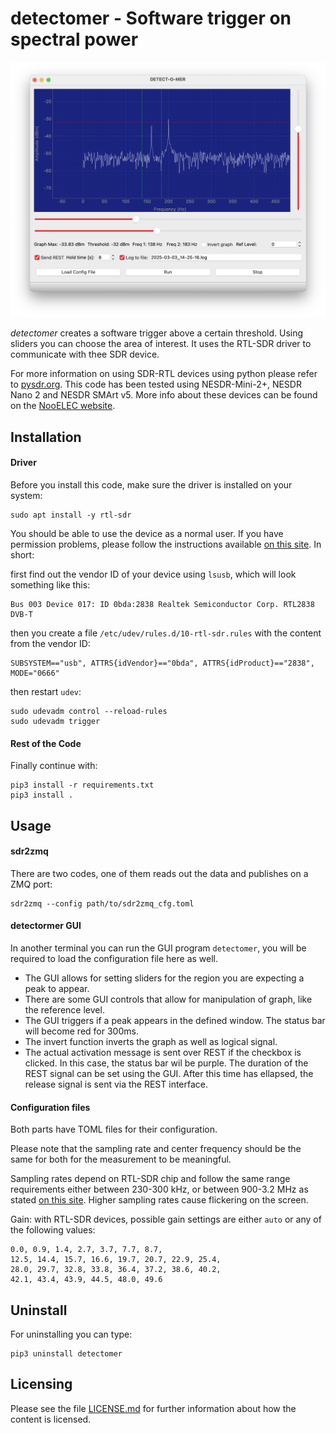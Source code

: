# detectomer - Software trigger on spectral power

<div style="margin-left:auto;margin-right:auto;text-align:center">
<img src="https://raw.githubusercontent.com/xaratustrah/detectomer/master/rsrc/detectomer.png" width="512">
</div>

*detectomer* creates a software trigger above a certain threshold. Using sliders you can choose the area of interest. It uses the RTL-SDR driver to communicate with thee SDR device.

For more information on using SDR-RTL devices using python please refer to [pysdr.org](https://pysdr.org/content/rtlsdr.html). This code has been tested using NESDR-Mini-2+, NESDR Nano 2 and NESDR SMArt v5. More info about these devices can be found on the [NooELEC website](https://support.nooelec.com/hc/en-us/articles/360005805834-NESDR-Series).

## Installation

#### Driver

Before you install this code, make sure the driver is installed on your system:

```
sudo apt install -y rtl-sdr
```

You should be able to use the device as a normal user. If you have permission problems, please follow the instructions available [on this site](https://pysdr.org/content/rtlsdr.html#rtl-sdr-background). In short:

first find out the vendor ID of your device using `lsusb`, which will look something like this:

```
Bus 003 Device 017: ID 0bda:2838 Realtek Semiconductor Corp. RTL2838 DVB-T
```

then you create a file `/etc/udev/rules.d/10-rtl-sdr.rules` with the content from the vendor ID:

```
SUBSYSTEM=="usb", ATTRS{idVendor}=="0bda", ATTRS{idProduct}=="2838", MODE="0666"
```

then restart `udev`:

```
sudo udevadm control --reload-rules
sudo udevadm trigger
```

#### Rest of the Code

Finally continue with:

```
pip3 install -r requirements.txt
pip3 install .
```

## Usage

#### sdr2zmq

There are two codes, one of them reads out the data and publishes on a ZMQ port:

```
sdr2zmq --config path/to/sdr2zmq_cfg.toml
```

#### detectormer GUI

In another terminal you can run the GUI program `detectomer`, you will be required to load the configuration file here as well.

- The GUI allows for setting sliders for the region you are expecting a peak to appear.
- There are some GUI controls that allow for manipulation of graph, like the reference level.
- The GUI triggers if a peak appears in the defined window. The status bar will become red for 300ms.
- The invert function inverts the graph as well as logical signal.
- The actual activation message is sent over REST if the checkbox is clicked. In this case, the status bar wil be purple. The duration of the REST signal can be set using the GUI. After this time has ellapsed, the release signal is sent via the REST interface.


#### Configuration files

Both parts have TOML files for their configuration.

Please note that the sampling rate and center frequency should be the same for both for the measurement to be meaningful.

Sampling rates depend on RTL-SDR chip and follow the same range requirements either between 230-300 kHz, or between 900-3.2 MHz as stated [on this site](https://pysdr.org/content/rtlsdr.html#rtl-sdr-background). Higher sampling rates cause flickering on the screen. 

Gain: with RTL-SDR devices, possible gain settings are either `auto` or any of the following values: 

```
0.0, 0.9, 1.4, 2.7, 3.7, 7.7, 8.7,
12.5, 14.4, 15.7, 16.6, 19.7, 20.7, 22.9, 25.4,
28.0, 29.7, 32.8, 33.8, 36.4, 37.2, 38.6, 40.2,
42.1, 43.4, 43.9, 44.5, 48.0, 49.6
```

## Uninstall

For uninstalling you can type:

```
pip3 uninstall detectomer
```

## Licensing

Please see the file [LICENSE.md](./LICENSE.md) for further information about how the content is licensed.
